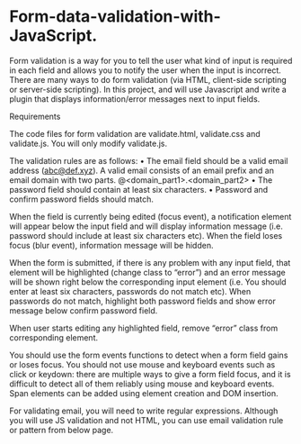# Form-data-validation-with-JavaScript.
Form validation is a way for you to tell the user what kind of input is required in each field and allows you to notify the user when the input is incorrect. There are many ways to do form validation (via HTML, client-side scripting or server-side scripting). In this project, and will use Javascript and write a plugin that displays information/error messages next to input fields.

Requirements

The code files for form validation are validate.html, validate.css and validate.js. You will only modify validate.js.

The validation rules are as follows:
•	The email field should be a valid email address (abc@def.xyz). A valid email consists of an email prefix and an email domain with two parts. <prefix>@<domain_part1>.<domain_part2>
•	The password field should contain at least six characters.
•	Password and confirm password fields should match.

When the field is currently being edited (focus event), a notification element will appear below the input field and will display information message (i.e. password should include at least six characters etc). When the field loses focus (blur event), information message will be hidden.

When the form is submitted, if there is any problem with any input field, that element will be highlighted (change class to “error”) and an error message will be shown right below the corresponding input element (i.e. You should enter at least six characters, passwords do not match etc).
When passwords do not match, highlight both password fields and show error message below confirm password field.

When user starts editing any highlighted field, remove “error” class from corresponding element.

You should use the form events functions to detect when a form field gains or loses focus. You should not use mouse and keyboard events such as click or keydown: there are multiple ways to give a form field focus, and it is difficult to detect all of them reliably using mouse and keyboard events. Span elements can be added using element creation and DOM insertion.



For validating email, you will need to write regular expressions. 
Although you will use JS validation and not HTML, you can use email validation rule or pattern from below page.
